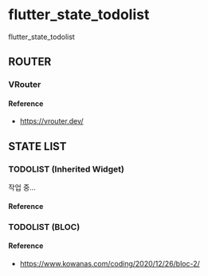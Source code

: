 # flutter_state_todolist

flutter_state_todolist

## ROUTER

### VRouter

#### Reference
- https://vrouter.dev/

## STATE LIST
 
### TODOLIST (Inherited Widget)

작업 중...

#### Reference

### TODOLIST (BLOC)

#### Reference
- https://www.kowanas.com/coding/2020/12/26/bloc-2/